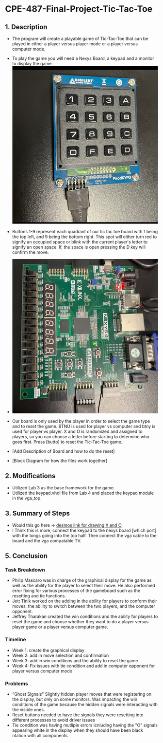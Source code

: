 # CPE-487-Final-Project-Tic-Tac-Toe
## 1. Description
  * The program will create a playable game of Tic-Tac-Toe that can be played in either a player versus player mode or a player versus computer mode.
  *  To play the game you will need a Nexys Board, a keypad and a monitor to display the game.
     ![photo of keypad](/Images/keypad.jpg)
     
  * Buttons 1-9 represent each quadrant of our tic tac toe board with 1 being the top left, and 9 being the bottom right. This spot will either turn red to signify an occupied space or blink with the current player's letter to signify an open space. If, the space is open pressing the D key will confirm the move.
   
  * ![photo of board](/Images/board.jpg)
 
  * Our board is only used by the player in order to select the game type and to reset the game. BTNU is used for player vs computer and btny is used for player vs player. X and O is randomized and assigned to players, so you can choose a letter before starting to determine who goes first. Press [butto] to reset the Tic-Tac-Toe game.
     
  * [Add Description of Board and how to do the reset]

  * [Block Diagram for how the files work together]

## 2. Modifications
 * Utilized Lab 3 as the base framework for the game.
 * Utilized the keypad.vhdl file from Lab 4 and placed the keypad module in the vga_top.

## 3. Summary of Steps
*  Would this go here -> [desmos link for drawing X and O](https://www.desmos.com/calculator/irfxf6ciac)
* I Think this is more, connect the keypad to the nexys board [which port] with the tongs going into the top half. Then connect the vga cable to the board and the vga compatable TV.

## 5. Conclusion
### Task Breakdown
* Philip Mascaro was in charge of the graphical display for the game as well as the ability for the player to select their move. He also performed error fixing for various processes of the gameboard such as the resetting and tie functions.
* Jett Tinik worked on the adding in the ability for players to conform their moves, the ability to switch between the two players, and the computer opponent.
* Jeffrey Tharakan created the win conditions and the ability for players to reset the game and choose whether they want to do a player versus player game or a player versus computer game.
### Timeline
* Week 1: create the graphical display
* Week 2: add in move selection and confirmation
* Week 3: add in win conditions and the ability to reset the game 
* Week 4: Fix issues with tie condition and add in computer opponent for player versus computer mode
### Problems
* "Ghost Signals" Slightly hidden player moves that were registering on the display, but only on some monitors. Was impacting the win conditions of the game because the hidden signals were interacting with the visible ones.
* Reset buttons needed to have the signals they were resetting into different processes to avoid driver issues
* Tie condition was having mutliple errors icnluding having the "O" signals appearing white in the display when they should have been black
ntation with all components.
